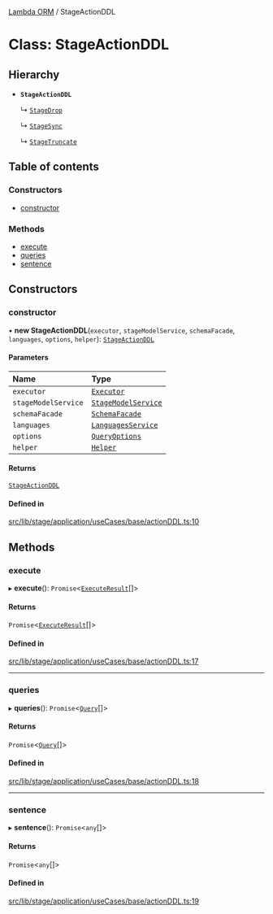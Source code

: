 [Lambda ORM](../README.md) / StageActionDDL

# Class: StageActionDDL

## Hierarchy

- **`StageActionDDL`**

  ↳ [`StageDrop`](StageDrop.md)

  ↳ [`StageSync`](StageSync.md)

  ↳ [`StageTruncate`](StageTruncate.md)

## Table of contents

### Constructors

- [constructor](StageActionDDL.md#constructor)

### Methods

- [execute](StageActionDDL.md#execute)
- [queries](StageActionDDL.md#queries)
- [sentence](StageActionDDL.md#sentence)

## Constructors

### constructor

• **new StageActionDDL**(`executor`, `stageModelService`, `schemaFacade`, `languages`, `options`, `helper`): [`StageActionDDL`](StageActionDDL.md)

#### Parameters

| Name | Type |
| :------ | :------ |
| `executor` | [`Executor`](../interfaces/Executor.md) |
| `stageModelService` | [`StageModelService`](StageModelService.md) |
| `schemaFacade` | [`SchemaFacade`](SchemaFacade.md) |
| `languages` | [`LanguagesService`](LanguagesService.md) |
| `options` | [`QueryOptions`](../interfaces/QueryOptions.md) |
| `helper` | [`Helper`](Helper.md) |

#### Returns

[`StageActionDDL`](StageActionDDL.md)

#### Defined in

[src/lib/stage/application/useCases/base/actionDDL.ts:10](https://github.com/lambda-orm/lambdaorm/blob/2f28c8f6/src/lib/stage/application/useCases/base/actionDDL.ts#L10)

## Methods

### execute

▸ **execute**(): `Promise`\<[`ExecuteResult`](../interfaces/ExecuteResult.md)[]\>

#### Returns

`Promise`\<[`ExecuteResult`](../interfaces/ExecuteResult.md)[]\>

#### Defined in

[src/lib/stage/application/useCases/base/actionDDL.ts:17](https://github.com/lambda-orm/lambdaorm/blob/2f28c8f6/src/lib/stage/application/useCases/base/actionDDL.ts#L17)

___

### queries

▸ **queries**(): `Promise`\<[`Query`](Query.md)[]\>

#### Returns

`Promise`\<[`Query`](Query.md)[]\>

#### Defined in

[src/lib/stage/application/useCases/base/actionDDL.ts:18](https://github.com/lambda-orm/lambdaorm/blob/2f28c8f6/src/lib/stage/application/useCases/base/actionDDL.ts#L18)

___

### sentence

▸ **sentence**(): `Promise`\<`any`[]\>

#### Returns

`Promise`\<`any`[]\>

#### Defined in

[src/lib/stage/application/useCases/base/actionDDL.ts:19](https://github.com/lambda-orm/lambdaorm/blob/2f28c8f6/src/lib/stage/application/useCases/base/actionDDL.ts#L19)
